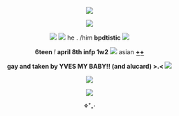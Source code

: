 <p align="center">  <img src="https://files.catbox.moe/br7ecf.png">
 <p align="center">  <img src="https://files.catbox.moe/q9o7af.webp">
<p align="center">  <img src="https://files.catbox.moe/1rsgw9.webp"> <img src="https://files.catbox.moe/gt2gae.gif"> he . /him <b> bpdtistic </b><img src="https://files.catbox.moe/pju6bv.gif">
<p align="center"> <b>6teen </b><i>!</i> <b>april 8th infp 1w2</b> <img src="https://files.catbox.moe/owcsqn.GIF"> asian <b>+͟+͟</b>
<p align="center"> <b>gay and taken by YVES MY BABY!! (and alucard) >.< </b><img src="https://files.catbox.moe/zad199.gif">
<p align="center"> <img src="https://files.catbox.moe/z6jzdu.gif">
<p align="center"> <img src="https://files.catbox.moe/8o8uzq.png">
<p align="center"> <b>✧˚₊‧</b>

